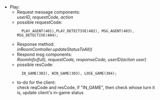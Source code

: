 
* Play:
    * Request message components:  
      *userID, requestCode, action*
    * possible requestCode:
      ```
        PLAY_AGENT(401),PLAY_DETECTIVE(402), MSG_AGENT(403), MSG_DETECTIVE(404);
      ```
    * Response method:  
      *inRoomController.updateStatusToAll()*
    * Respond msg components:  
      *RoomInfo(full), requestCode, responseCode, userID(action user)* 
    * possible resCode: 
      ```
        IN_GAME(302), WIN_GAME(303), LOSE_GAME(304);
      ```
    * to-do for the client:  
      check reqCode and resCode, if "IN_GAME", then check whose turn it is, update client's in-game status
      